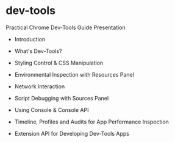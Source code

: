 dev-tools
=========

Practical Chrome Dev-Tools Guide Presentation

 - Introduction
 
 - What's Dev-Tools?
 
 - Styling Control & CSS Manipulation
 
 - Environmental Inspection with Resources Panel
 
 - Network Interaction
 
 - Script Debugging with Sources Panel
 
 - Using Console & Console API
 
 - Timeline, Profiles and Audits for App Performance Inspection
 
 - Extension API for Developing Dev-Tools Apps
 
